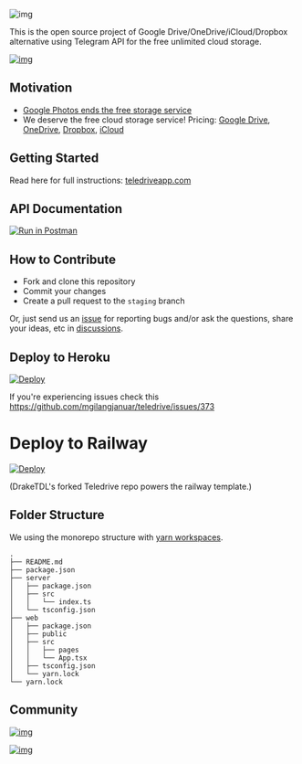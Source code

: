 ![img](./logoteledrive-white.png)

This is the open source project of Google Drive/OneDrive/iCloud/Dropbox alternative using Telegram API for the free unlimited cloud storage.

[![img](https://drive.google.com/uc?id=1o2HnKglEF0-cvtNmQqWZicJnSCSmnoEr)](https://twitter.com/telegram/status/1428703364737507332)

## Motivation

- [Google Photos ends the free storage service](https://www.techradar.com/news/google-photos-price)
- We deserve the free cloud storage service! Pricing: [Google Drive](https://one.google.com/about/plans), [OneDrive](https://one.google.com/about/plans), [Dropbox](https://www.dropbox.com/individual/plans-comparison), [iCloud](https://support.apple.com/en-us/HT201238)


## Getting Started

Read here for full instructions: [teledriveapp.com](https://teledriveapp.com)

## API Documentation

[![Run in Postman](https://run.pstmn.io/button.svg)](https://www.postman.com/restfireteam/workspace/mgilangjanuar/collection/1778529-3e4b0f8d-f721-4055-8d30-33cacaea93e6?ctx=documentation)

## How to Contribute

- Fork and clone this repository
- Commit your changes
- Create a pull request to the `staging` branch

Or, just send us an [issue](https://github.com/mgilangjanuar/teledrive/issues) for reporting bugs and/or ask the questions, share your ideas, etc in [discussions](https://github.com/mgilangjanuar/teledrive/discussions).

## Deploy to Heroku
[![Deploy](https://www.herokucdn.com/deploy/button.svg)](https://heroku.com/deploy?template=https://github.com/samucamg/teledrive)

If you're experiencing issues check this https://github.com/mgilangjanuar/teledrive/issues/373

# Deploy to Railway
[![Deploy](https://railway.app/button.svg)](https://railway.app/new/template/m4m_XE?referralCode=BvMMSE)

(DrakeTDL's forked Teledrive repo powers the railway template.)

## Folder Structure

We using the monorepo structure with [yarn workspaces](https://classic.yarnpkg.com/en/docs/workspaces/).

```
.
├── README.md
├── package.json
├── server
│   ├── package.json
│   ├── src
│   │   └── index.ts
│   └── tsconfig.json
├── web
│   ├── package.json
│   ├── public
│   ├── src
│   │   ├── pages
│   │   └── App.tsx
│   ├── tsconfig.json
│   └── yarn.lock
└── yarn.lock
```

## Community
[![img](https://user-images.githubusercontent.com/34012548/172031316-60d858c7-8401-42f3-9c73-0b75e80c8292.png)](https://discord.gg/PKNVJwAZnR)

[![img](https://media.discordapp.net/attachments/978783095463501834/984317776544014416/ytbutton.png)](https://youtube.com/channel/UCg9WsNAHdOpo8SyM8JHGuZQ)

